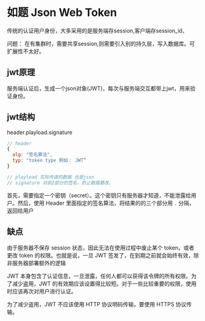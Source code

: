 # 如题 Json Web Token

传统的认证用户身份，大多采用的是服务端存session,客户端存session_id、

问题： 在有集群时，需要共享session,则需要引入别的持久层，写入数据库。可扩展性不太好。

## jwt原理

服务端认证后，生成一个json对象(JWT)，每次与服务端交互都带上jwt，用来验证身份。

## jwt结构

header.playload.signature


```js
// header
{
  alg: "签名算法",
  typ: "token type 例如： JWT”
}

// playload 实际传递的数据 也是json
// signature 对前2部分的签名，防止数据篡改。
```

首先，需要指定一个密钥（secret）。这个密钥只有服务器才知道，不能泄露给用户。然后，使用 Header 里面指定的签名算法，将结果的的三个部分用 `.` 分隔，返回给用户

## 缺点

由于服务器不保存 session 状态，因此无法在使用过程中废止某个 token，或者更改 token 的权限。也就是说，一旦 JWT 签发了，在到期之前就会始终有效，除非服务器部署额外的逻辑

JWT 本身包含了认证信息，一旦泄露，任何人都可以获得该令牌的所有权限。为了减少盗用，JWT 的有效期应该设置得比较短。对于一些比较重要的权限，使用时应该再次对用户进行认证。

为了减少盗用，JWT 不应该使用 HTTP 协议明码传输，要使用 HTTPS 协议传输。